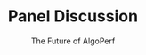 ---
# Determines which item appears first on the schedule (lowest number (0) appears first)
sequence_id: 8

day: Wednesday, 12th

# Time of the event
time: 15:30 - 16:30

# Title of the event
title: "Panel Discussion"
subtitle: The Future of AlgoPerf

# Speaker Info
speaker: George Dahl
webpage: /organizers
affil: Google DeepMind
affil_link: https://research.google/people/104884/
# affil2: Buzz University
# affil2_link: https://buzz.edu

# Image
img: ../organizers/george.jpg
img_link: /organizers
---